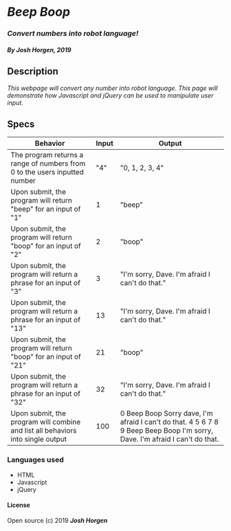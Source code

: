 # _Beep Boop_

### _Convert numbers into robot language!_

##### By _Josh Horgen, 2019_

## Description
_This webpage will convert any number into robot language. This page will demonstrate how Javascript and jQuery can be used to manipulate user input._

## Specs

| Behavior | Input | Output |
| -------- | ----- | ------ |
| The program returns a range of numbers from 0 to the users inputted number | "4" | "0, 1, 2, 3, 4" |
| Upon submit, the program will return "beep" for an input of "1" | 1 | "beep" |
| Upon submit, the program will return "boop" for an input of "2" | 2 | "boop" |
| Upon submit, the program will return a phrase for an input of "3" | 3 | "I'm sorry, Dave. I'm afraid I can't do that." |
| Upon submit, the program will return a phrase for an input of "13" | 13 | "I'm sorry, Dave. I'm afraid I can't do that." |
| Upon submit, the program will return "boop" for an input of "21" | 21 | "boop" |
| Upon submit, the program will return a phrase for an input of "32" | 32 | "I'm sorry, Dave. I'm afraid I can't do that." |
| Upon submit, the program will combine and list all behaviors into single output | 100 | 0 Beep Boop Sorry dave, I'm afraid I can't do that. 4 5 6 7 8 9 Beep Beep Boop I'm sorry, Dave. I'm afraid I can't do that. |

### Languages used
* HTML
* Javascript
* jQuery


#### License

Open source (c) 2019 _**Josh Horgen**_
